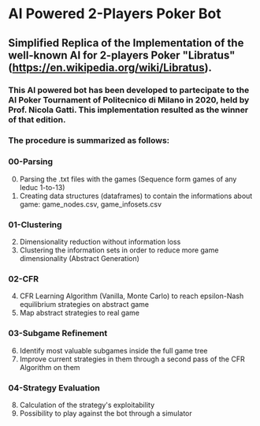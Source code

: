 # AI Powered 2-Players Poker Bot
## Simplified Replica of the Implementation of the well-known AI for 2-players Poker "Libratus" (https://en.wikipedia.org/wiki/Libratus).
### This AI powered bot has been developed to partecipate to the AI Poker Tournament of Politecnico di Milano in 2020, held by Prof. Nicola Gatti. This implementation resulted as the winner of that edition.
### The procedure is summarized as follows:
### 00-Parsing 
0) Parsing the .txt files with the games (Sequence form games of any leduc 1-to-13)
1) Creating data structures (dataframes) to contain the informations about game: game_nodes.csv, game_infosets.csv
### 01-Clustering 
2) Dimensionality reduction without information loss
3) Clustering the information sets in order to reduce more game dimensionality (Abstract Generation)
### 02-CFR 
4) CFR Learning Algorithm (Vanilla, Monte Carlo) to reach epsilon-Nash equilibrium strategies on abstract game
5) Map abstract strategies to real game
### 03-Subgame Refinement 
6) Identify most valuable subgames inside the full game tree
7) Improve current strategies in them through a second pass of the CFR Algorithm on them
### 04-Strategy Evaluation
8) Calculation of the strategy's exploitability
9) Possibility to play against the bot through a simulator

